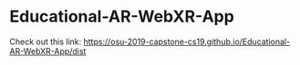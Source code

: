 # Educational-AR-WebXR-App
Check out this link:
https://osu-2019-capstone-cs19.github.io/Educational-AR-WebXR-App/dist


